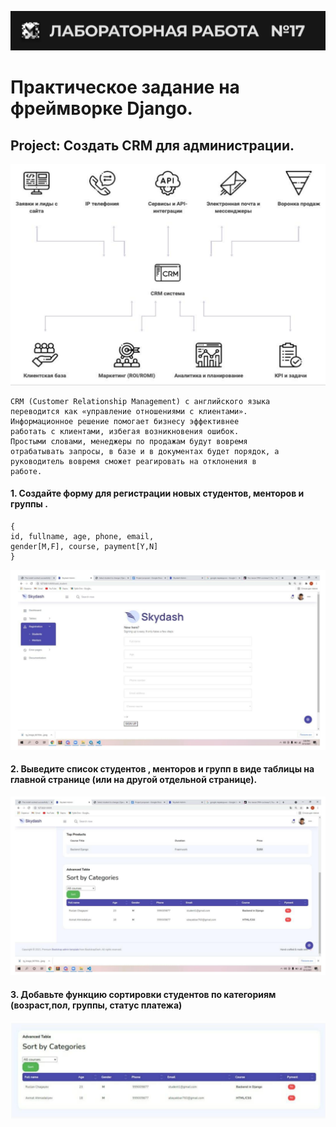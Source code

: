 ![alt MATE Programming Lab](https://github.com/MATE-Programming/Lab_logo/blob/main/lab_17.svg?raw=true)
# Практическое задание на фреймворке Django.
## Project: Создать CRM для администрации.

![alt MATE Programming Lab](https://github.com/MATE-Programming/CRM_Logo/blob/main/1.png?raw=true)

    CRM (Customer Relationship Management) с английского языка
    переводится как «управление отношениями с клиентами».
    Информационное решение помогает бизнесу эффективнее
    работать с клиентами, избегая возникновения ошибок.
    Простыми словами, менеджеры по продажам будут вовремя
    отрабатывать запросы, в базе и в документах будет порядок, а
    руководитель вовремя сможет реагировать на отклонения в
    работе.

#### 1. Создайте форму для регистрации новых студентов, менторов и группы .
    
    {
    id, fullname, age, phone, email,
    gender[M,F], course, payment[Y,N]
    }
![alt MATE Programming Lab](https://github.com/MATE-Programming/CRM_Logo/blob/main/2.png?raw=true)

#### 2. Выведите список студентов , менторов и групп в виде таблицы на главной странице (или на другой отдельной странице).

![alt MATE Programming Lab](https://github.com/MATE-Programming/CRM_Logo/blob/main/3.png?raw=true)

#### 3. Добавьте функцию сортировки студентов по категориям (возраст,пол, группы, статус платежа)

![alt MATE Programming Lab](https://github.com/MATE-Programming/CRM_Logo/blob/main/4.png?raw=true)
